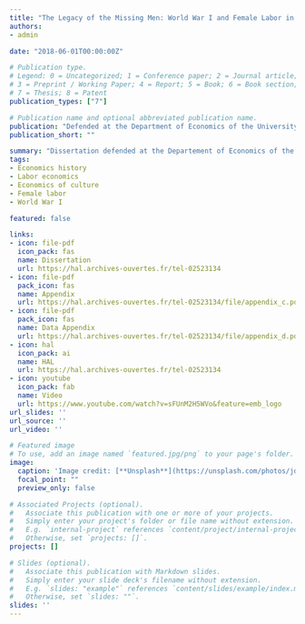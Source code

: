 ```yaml
---
title: "The Legacy of the Missing Men: World War I and Female Labor in France Over a Century"
authors:
- admin

date: "2018-06-01T00:00:00Z"

# Publication type.
# Legend: 0 = Uncategorized; 1 = Conference paper; 2 = Journal article;
# 3 = Preprint / Working Paper; 4 = Report; 5 = Book; 6 = Book section;
# 7 = Thesis; 8 = Patent
publication_types: ["7"]

# Publication name and optional abbreviated publication name.
publication: "Defended at the Department of Economics of the University of Chicago. Committee: Richard Hornbeck (chair), Steven D. Levitt, Derek A. Neal, and James A. Robinson."
publication_short: ""

summary: "Dissertation defended at the Departement of Economics of the University of Chicago in Spring 2018."
tags:
- Economics history
- Labor economics
- Economics of culture
- Female labor
- World War I

featured: false

links:
- icon: file-pdf
  icon_pack: fas
  name: Dissertation
  url: https://hal.archives-ouvertes.fr/tel-02523134
- icon: file-pdf
  pack_icon: fas
  name: Appendix
  url: https://hal.archives-ouvertes.fr/tel-02523134/file/appendix_c.pdf
- icon: file-pdf
  pack_icon: fas
  name: Data Appendix
  url: https://hal.archives-ouvertes.fr/tel-02523134/file/appendix_d.pdf
- icon: hal
  icon_pack: ai
  name: HAL
  url: https://hal.archives-ouvertes.fr/tel-02523134
- icon: youtube
  icon_pack: fab
  name: Video
  url: https://www.youtube.com/watch?v=sFUnM2H5WVo&feature=emb_logo
url_slides: ''
url_source: ''
url_video: ''

# Featured image
# To use, add an image named `featured.jpg/png` to your page's folder. 
image:
  caption: 'Image credit: [**Unsplash**](https://unsplash.com/photos/jdD8gXaTZsc)'
  focal_point: ""
  preview_only: false

# Associated Projects (optional).
#   Associate this publication with one or more of your projects.
#   Simply enter your project's folder or file name without extension.
#   E.g. `internal-project` references `content/project/internal-project/index.md`.
#   Otherwise, set `projects: []`.
projects: []

# Slides (optional).
#   Associate this publication with Markdown slides.
#   Simply enter your slide deck's filename without extension.
#   E.g. `slides: "example"` references `content/slides/example/index.md`.
#   Otherwise, set `slides: ""`.
slides: ''
---
```

